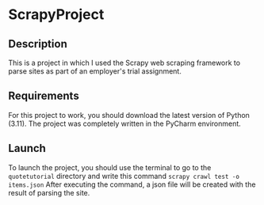 # ScrapyProject
## Description
This is a project in which I used the Scrapy web scraping framework to parse sites as part of an employer's trial assignment.
## Requirements
For this project to work, you should download the latest version of Python (3.11).
The project was completely written in the PyCharm environment.
## Launch
To launch the project, you should use the terminal to go to the `quotetutorial` directory and write this command `scrapy crawl test -o items.json`
After executing the command, a json file will be created with the result of parsing the site.
